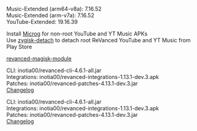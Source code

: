 Music-Extended (arm64-v8a): 7.16.52  
Music-Extended (arm-v7a): 7.16.52  
YouTube-Extended: 19.16.39  

Install [Microg](https://github.com/ReVanced/GmsCore/releases) for non-root YouTube and YT Music APKs  
Use [zygisk-detach](https://github.com/j-hc/zygisk-detach) to detach root ReVanced YouTube and YT Music from Play Store  

[revanced-magisk-module](https://github.com/j-hc/revanced-magisk-module)
  
CLI: inotia00/revanced-cli-4.6.1-all.jar  
Integrations: inotia00/revanced-integrations-1.13.1-dev.3.apk  
Patches: inotia00/revanced-patches-4.13.1-dev.3.jar  
[Changelog](https://github.com/inotia00/revanced-patches/releases/tag/v4.13.1-dev.3)

CLI: inotia00/revanced-cli-4.6.1-all.jar  
Integrations: inotia00/revanced-integrations-1.13.1-dev.3.apk  
Patches: inotia00/revanced-patches-4.13.1-dev.3.jar  
[Changelog](https://github.com/inotia00/revanced-patches/releases/tag/v4.13.1-dev.3)  
